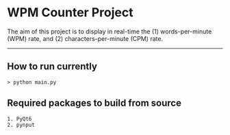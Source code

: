 # WPM Counter Project

The aim of this project is to display in real-time the (1) words-per-minute (WPM) rate, and (2) characters-per-minute (CPM) rate.

---

## How to run currently

```
> python main.py
```

## Required packages to build from source
```
1. PyQt6
2. pynput
```